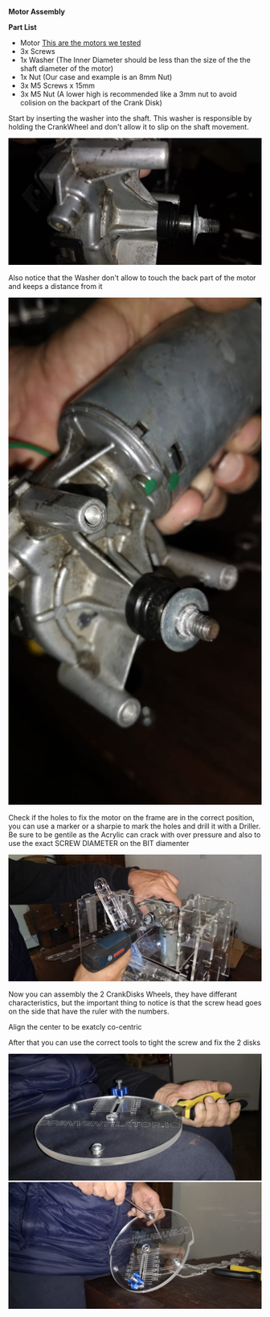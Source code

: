 **Motor Assembly**

**Part List**
-   Motor [This are the motors we tested](https://github.com/popsolutions/openventilator/tree/master/02_Pump/WindscreenWiperMotors)
-   3x Screws
-   1x Washer (The Inner Diameter should be less than the size of the the shaft diameter of the motor)
-   1x Nut (Our case and example is an 8mm Nut)
-   3x M5 Screws x 15mm
-   3x M5 Nut (A lower high is recommended like a 3mm nut to avoid colision on the backpart of the Crank Disk)

Start by inserting the washer into the shaft. This washer is responsible by holding the CrankWheel and don't allow it to slip on the shaft movement.

![](images/motor17.47.22.jpeg)

Also notice that the Washer don't allow to touch the back part of the motor and keeps a distance from it

![](images/motor17.47.41.jpeg)

Check if the holes to fix the motor on the frame are in the correct position, you can use a marker or a sharpie to mark the holes and drill it with a Driller. Be sure to be gentile as the Acrylic can crack with over pressure and also to use the exact SCREW DIAMETER on the BIT diamenter

![](images/motor17.35.42.jpeg)

Now you can assembly the 2 CrankDisks Wheels, they have differant characteristics, but the important thing to notice is that the screw head goes on the side that have the ruler with the numbers. 

Align the center to be exatcly co-centric

After that you can use the correct tools to tight the screw and fix the 2 disks

![](images/motor18.11.50.jpeg)
![](images/motor18.12.13.jpeg)



